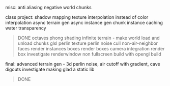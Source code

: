 misc:
anti aliasing
negative world chunks


class project:
shadow mapping
texture interpolation instead of color interpolation
async terrain gen
async instance gen
chunk instance caching
water transparency
> DONE
octaves
phong shading
infinite terrain - make world load and unload chunks
glsl perlin texture
perlin noise
cull non-air-neighbor faces
render instances boxes
render boxes
camera integration
render box
investigate renderwindow non fullscreen
build with opengl
build


final:
advanced terrain gen - 3d perlin noise, air cutoff with gradient, cave digouts
investigate making glad a static lib
> DONE